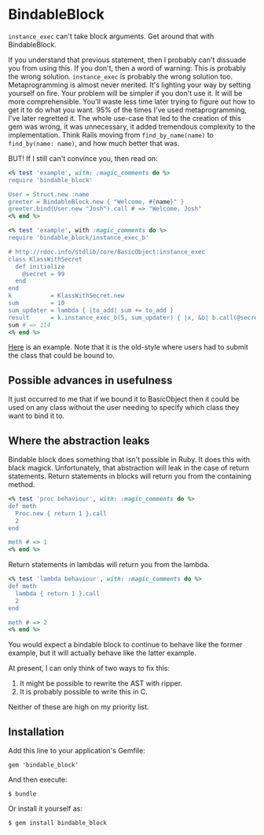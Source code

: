 # BindableBlock

`instance_exec` can't take block arguments. Get around that with BindableBlock.

If you understand that previous statement, then I probably can't dissuade you from using this.
If you don't, then a word of warning: This is probably the wrong solution.
`instance_exec` is probably the wrong solution too.
Metaprogramming is almost never merited.
It's lighting your way by setting yourself on fire.
Your problem will be simpler if you don't use it.
It will be more comprehensible.
You'll waste less time later trying to figure out how to get it to do what you want.
95% of the times I've used metaprogramming, I've later regretted it.
The whole use-case that led to the creation of this gem was wrong,
it was unnecessary, it added tremendous complexity to the implementation.
Think Rails moving from `find_by_name(name)` to `find_by(name: name)`,
and how much better that was.

BUT! If I still can't convince you, then read on:


```ruby
<% test 'example', with: :magic_comments do %>
require 'bindable_block'

User = Struct.new :name
greeter = BindableBlock.new { "Welcome, #{name}" }
greeter.bind(User.new "Josh").call # => "Welcome, Josh"
<% end %>
```

```ruby
<% test 'example', with :magic_comments do %>
require 'bindable_block/instance_exec_b'

# http://rdoc.info/stdlib/core/BasicObject:instance_exec
class KlassWithSecret
  def initialize
    @secret = 99
  end
end
k           = KlassWithSecret.new
sum         = 10
sum_updater = lambda { |to_add| sum += to_add }
result      = k.instance_exec_b(5, sum_updater) { |x, &b| b.call(@secret+x) } # => 114
sum # => 114
<% end %>
```

[Here](https://github.com/JoshCheek/surrogate/blob/eb1d7f98a148c032f6d3ef1d8df8b703386f286d/lib/surrogate/options.rb#L32-34) is an example.
Note that it is the old-style where users had to submit the class that could be bound to.

## Possible advances in usefulness

It just occurred to me that if we bound it to BasicObject
then it could be used on any class without the user needing to
specify which class they want to bind it to.

## Where the abstraction leaks

Bindable block does something that isn't possible in Ruby.
It does this with black magick. Unfortunately, that abstraction
will leak in the case of return statements. Return statements in
blocks will return you from the containing method.

```ruby
<% test 'proc behaviour', with: :magic_comments do %>
def meth
  Proc.new { return 1 }.call
  2
end

meth # => 1
<% end %>
```


Return statements in lambdas will return you from the lambda.

```ruby
<% test 'lambda behaviour', with: :magic_comments do %>
def meth
  lambda { return 1 }.call
  2
end

meth # => 2
<% end %>
```

You would expect a bindable block to continue to behave like the
former example, but it will actually behave like the latter example.

At present, I can only think of two ways to fix this:

1) It might be possible to rewrite the AST with ripper.
2) It is probably possible to write this in C.

Neither of these are high on my priority list.


## Installation

Add this line to your application's Gemfile:

    gem 'bindable_block'

And then execute:

    $ bundle

Or install it yourself as:

    $ gem install bindable_block
